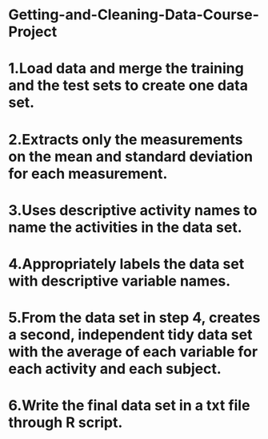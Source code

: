 # Getting-and-Cleaning-Data-Course-Project

# 1.Load data and merge the training and the test sets to create one data set.

# 2.Extracts only the measurements on the mean and standard deviation for each measurement.

# 3.Uses descriptive activity names to name the activities in the data set.

# 4.Appropriately labels the data set with descriptive variable names.

# 5.From the data set in step 4, creates a second, independent tidy data set with the average of each variable for each activity and each subject.

# 6.Write the final data set in a txt file through R script.



